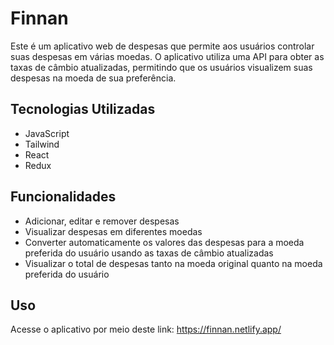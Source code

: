 # Finnan

Este é um aplicativo web de despesas que permite aos usuários controlar suas despesas em várias moedas. O aplicativo utiliza uma API para obter as taxas de câmbio atualizadas, permitindo que os usuários visualizem suas despesas na moeda de sua preferência.

## Tecnologias Utilizadas

- JavaScript
- Tailwind
- React
- Redux

## Funcionalidades

- Adicionar, editar e remover despesas
- Visualizar despesas em diferentes moedas
- Converter automaticamente os valores das despesas para a moeda preferida do usuário usando as taxas de câmbio atualizadas
- Visualizar o total de despesas tanto na moeda original quanto na moeda preferida do usuário

## Uso

Acesse o aplicativo por meio deste link: https://finnan.netlify.app/

